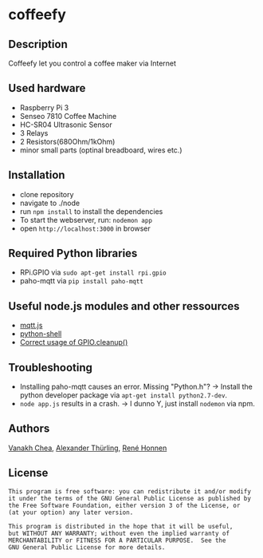 # coffeefy

## Description

Coffeefy let you control a coffee maker via Internet

## Used hardware

- Raspberry Pi 3
- Senseo 7810 Coffee Machine
- HC-SR04 Ultrasonic Sensor
- 3 Relays
- 2 Resistors(680Ohm/1kOhm)
- minor small parts (optinal breadboard, wires etc.)

## Installation
- clone repository
- navigate to ./node
- run `npm install` to install the dependencies
- To start the webserver, run: `nodemon app`
- open `http://localhost:3000` in browser

## Required Python libraries
- RPi.GPIO via `sudo apt-get install rpi.gpio`
- paho-mqtt via `pip install paho-mqtt`

## Useful node.js modules and other ressources
- [mqtt.js](https://github.com/mqttjs/MQTT.js)
- [python-shell](https://github.com/extrabacon/python-shell)
- [Correct usage of GPIO.cleanup()](http://raspi.tv/2013/rpi-gpio-basics-3-how-to-exit-gpio-programs-cleanly-avoid-warnings-and-protect-your-pi)

## Troubleshooting
- Installing paho-mqtt causes an error. Missing "Python.h"? → Install the python developer package via `apt-get install python2.7-dev`.
- `node app.js` results in a crash. → I dunno Y,  just install `nodemon` via npm.


## Authors
[Vanakh Chea](https://github.com/kanonenfutter/), [Alexander Thürling](https://github.com/revanjin), [René Honnen](https://github.com/rehne)

## License

    This program is free software: you can redistribute it and/or modify
    it under the terms of the GNU General Public License as published by
    the Free Software Foundation, either version 3 of the License, or
    (at your option) any later version.

    This program is distributed in the hope that it will be useful,
    but WITHOUT ANY WARRANTY; without even the implied warranty of
    MERCHANTABILITY or FITNESS FOR A PARTICULAR PURPOSE.  See the
    GNU General Public License for more details.
